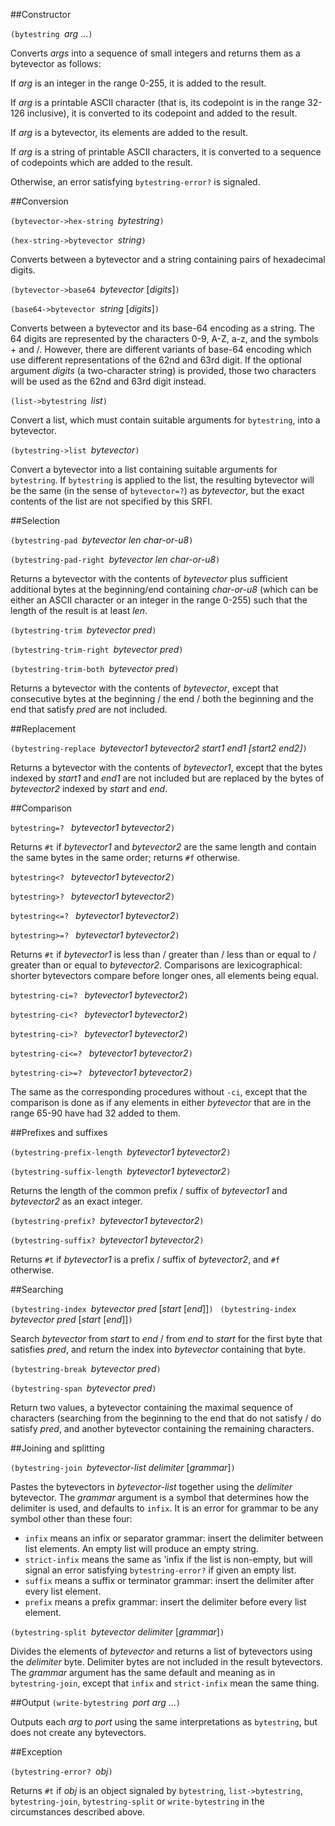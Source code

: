 ##Constructor

`(bytestring `*arg* ...`)`

Converts *args* into a sequence of small integers and
returns them as a bytevector as follows:

If *arg* is an integer in the range 0-255, it is added
to the result.

If *arg* is a printable ASCII character (that is, its
codepoint is in the range 32-126 inclusive), it is
converted to its codepoint and added to the result.

If *arg* is a bytevector, its elements are added to the result.

If *arg* is a string of printable ASCII characters, it is
converted to a sequence of codepoints which are added to the result.

Otherwise, an error satisfying `bytestring-error?` is signaled.

##Conversion

`(bytevector->hex-string `*bytestring*`)`

`(hex-string->bytevector `*string*`)`

Converts between a bytevector and a string containing pairs of
hexadecimal digits.

`(bytevector->base64 `*bytevector* [*digits*]`)`

`(base64->bytevector `*string* [*digits*]`)`

Converts between a bytevector and its base-64 encoding as a string.
The 64 digits are represented by the characters 0-9, A-Z, a-z, and
the symbols + and /.  However, there are different variants of
base-64 encoding which use different representations of the 62nd
and 63rd digit.  If the optional argument *digits* (a two-character
string) is provided, those two characters will be used as the
62nd and 63rd digit instead.

`(list->bytestring `*list*`)`

Convert a list, which must contain suitable arguments for `bytestring`, into a bytevector.

`(bytestring->list `*bytevector*`)`

Convert a bytevector into a list containing suitable arguments for `bytestring`.
If `bytestring` is applied to the list, the resulting bytevector will be the same
(in the sense of `bytevector=?`) as *bytevector*, but the exact contents of
the list are not specified by this SRFI.

##Selection

`(bytestring-pad `*bytevector len char-or-u8*`)`

`(bytestring-pad-right `*bytevector len char-or-u8*`)`

Returns a bytevector with the contents of *bytevector* plus sufficient additional bytes
at the beginning/end containing *char-or-u8* (which can be either an
ASCII character or an integer in the range 0-255) such that the
length of the result is at least *len*.

`(bytestring-trim `*bytevector pred*`)`

`(bytestring-trim-right `*bytevector pred*`)`

`(bytestring-trim-both `*bytevector pred*`)`

Returns a bytevector with the contents of *bytevector*, except that consecutive
bytes at the beginning / the end / both the beginning and the end that satisfy
*pred* are not included.

##Replacement

`(bytestring-replace `*bytevector1 bytevector2 start1 end1 [start2 end2]*`)`

Returns a bytevector with the contents of *bytevector1*, except that the
bytes indexed by *start1* and *end1* are not included but are replaced by
the bytes of *bytevector2* indexed by *start* and *end*.

##Comparison

`bytestring=? ` *bytevector1 bytevector2*`)`

Returns `#t` if *bytevector1* and *bytevector2* are the
same length and contain the same bytes in the same order;
returns `#f` otherwise.

`bytestring<? ` *bytevector1 bytevector2*`)`

`bytestring>? ` *bytevector1 bytevector2*`)`

`bytestring<=? ` *bytevector1 bytevector2*`)`

`bytestring>=? ` *bytevector1 bytevector2*`)`

Returns `#t` if *bytevector1* is
less than / greater than / less than or equal to / greater than or equal to
*bytevector2*.  Comparisons are lexicographical: shorter bytevectors
compare before longer ones, all elements being equal.

`bytestring-ci=? ` *bytevector1 bytevector2*`)`

`bytestring-ci<? ` *bytevector1 bytevector2*`)`

`bytestring-ci>? ` *bytevector1 bytevector2*`)`

`bytestring-ci<=? ` *bytevector1 bytevector2*`)`

`bytestring-ci>=? ` *bytevector1 bytevector2*`)`

The same as the corresponding procedures without `-ci`, except that
the comparison is done as if any
elements in either *bytevector* that are in the range 65-90 have
had 32 added to them.

##Prefixes and suffixes

`(bytestring-prefix-length `*bytevector1 bytevector2*`)`

`(bytestring-suffix-length `*bytevector1 bytevector2*`)`

Returns the length of the common prefix / suffix of
*bytevector1* and *bytevector2* as an exact integer.

`(bytestring-prefix? `*bytevector1 bytevector2*`)`

`(bytestring-suffix? `*bytevector1 bytevector2*`)`

Returns `#t` if *bytevector1* is a prefix / suffix
of *bytevector2*, and `#f` otherwise.
  
##Searching

`(bytestring-index `*bytevector pred* [*start* [*end*]]`)
`
`(bytestring-index `*bytevector pred* [*start* [*end*]]`)`

Search *bytevector* from *start* to *end* / from *end*
to *start* for the first byte that satisfies *pred*, and
return the index into *bytevector* containing that byte.

`(bytestring-break `*bytevector pred*`)`

`(bytestring-span `*bytevector pred*`)`

Return two values, a bytevector containing the maximal
sequence of characters (searching from the beginning
to the end that do not satisfy / do satisfy *pred*,
and another bytevector containing the remaining characters.

##Joining and splitting

`(bytestring-join `*bytevector-list delimiter* [*grammar*]`)`

Pastes the bytevectors in *bytevector-list*  together using the *delimiter* bytevector.
The *grammar* argument is a symbol that determines how the delimiter is used, and defaults to `infix`.
It is an error for grammar to be any symbol other than these four:

  * `infix` means an infix or separator grammar: insert the delimiter between list elements. An empty list will produce an empty string.
  * `strict-infix` means the same as 'infix if the list is non-empty, but will signal an error satisfying `bytestring-error?` if given an empty list.
  *  `suffix` means a suffix or terminator grammar: insert the delimiter after every list element.
  *  `prefix` means a prefix grammar: insert the delimiter before every list element.

`(bytestring-split `*bytevector delimiter* [*grammar*]`)`

Divides the elements of *bytevector* and returns a list of bytevectors using the
*delimiter* byte.  Delimiter bytes are not included in the result bytevectors.
The *grammar* argument has the same default and meaning as in `bytestring-join`,
except that `infix` and `strict-infix` mean the same thing.

##Output
`(write-bytestring `*port arg* ...`)`

Outputs each *arg* to *port* using the same interpretations as `bytestring`,
but does not create any bytevectors.

##Exception

`(bytestring-error? `*obj*`)`

Returns `#t` if *obj* is an object signaled by `bytestring`,
`list->bytestring`, `bytestring-join`, `bytestring-split`
or `write-bytestring` in the circumstances described above.
